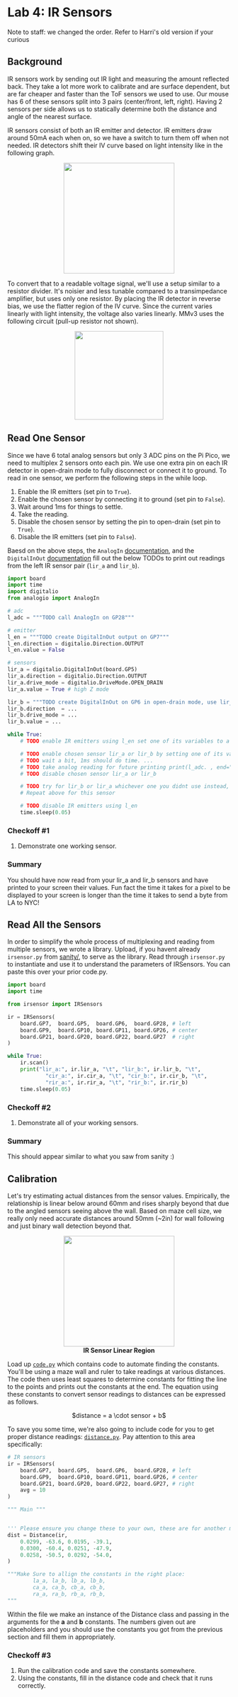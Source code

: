 # Lab 4: IR Sensors
Note to staff: we changed the order. Refer to Harri's old version if your curious
## Background

IR sensors work by sending out IR light and measuring the amount reflected back. They take a lot more work to calibrate and are surface dependent, but are far cheaper and faster than the ToF sensors we used to use. Our mouse has 6 of these sensors split into 3 pairs (center/front, left, right). Having 2 sensors per side allows us to statically determine both the distance and angle of the nearest surface.

IR sensors consist of both an IR emitter and detector. IR emitters draw around 50mA each when on, so we have a switch to turn them off when not needed. IR detectors shift their IV curve based on light intensity like in the following graph.

<p align="center">
    <img height="250px" src="https://courses.engr.illinois.edu/ece110/sp2021/content/courseNotes/files/images/photodiodes/PhotodiodeIV.png"/>
</p>

To convert that to a readable voltage signal, we'll use a setup similar to a resistor divider. It's noisier and less tunable compared to a transimpedance amplifier, but uses only one resistor. By placing the IR detector in reverse bias, we use the flatter region of the IV curve. Since the current varies linearly with light intensity, the voltage also varies linearly. MMv3 uses the following circuit (pull-up resistor not shown).

<p align="center">
    <img height="200px" src="imgs/ir_circuit.png"/>
</p>

## Read One Sensor

Since we have 6 total analog sensors but only 3 ADC pins on the Pi Pico, we need to multiplex 2 sensors onto each pin. We use one extra pin on each IR detector in open-drain mode to fully disconnect or connect it to ground. To read in one sensor, we perform the following steps in the while loop.

1. Enable the IR emitters (set pin to `True`).
2. Enable the chosen sensor by connecting it to ground (set pin to `False`).
3. Wait around 1ms for things to settle.
4. Take the reading.
5. Disable the chosen sensor by setting the pin to open-drain (set pin to `True`).
6. Disable the IR emitters (set pin to `False`).

Baesd on the above steps, the `AnalogIn` [documentation](https://circuitpython.readthedocs.io/en/latest/shared-bindings/analogio/index.html), and the `DigitalInOut` [documentation](https://docs.circuitpython.org/en/latest/shared-bindings/digitalio/) fill out the below TODOs to print out readings from the left IR sensor pair (`lir_a` and `lir_b`).

```python
import board
import time
import digitalio
from analogio import AnalogIn

# adc 
l_adc = """TODO call AnalogIn on GP28"""

# emitter 
l_en = """TODO create DigitalInOut output on GP7"""
l_en.direction = digitalio.Direction.OUTPUT
l_en.value = False

# sensors
lir_a = digitalio.DigitalInOut(board.GP5)
lir_a.direction = digitalio.Direction.OUTPUT
lir_a.drive_mode = digitalio.DriveMode.OPEN_DRAIN
lir_a.value = True # high Z mode

lir_b = """TODO create DigitalInOut on GP6 in open-drain mode, use lir_a as direct inspiration"""
lir_b.direction  = ...
lir_b.drive_mode = ...
lir_b.value = ...

while True:
    # TODO enable IR emitters using l_en set one of its variables to a (boolean)

    # TODO enable chosen sensor lir_a or lir_b by setting one of its variable to false
    # TODO wait a bit, 1ms should do time. ...
    # TODO take analog reading for future printing print(l_adc. , end=" ")
    # TODO disable chosen sensor lir_a or lir_b 

    # TODO try for lir_b or lir_a whichever one you didnt use instead, enable chosen sensor etc
    # Repeat above for this sensor

    # TODO disable IR emitters using l_en 
    time.sleep(0.05)
```

### Checkoff #1

1. Demonstrate one working sensor.

### Summary 
You should have now read from your lir_a and lir_b sensors and have printed to your screen their values. Fun fact the time it takes for a pixel to be displayed to your screen is longer than the time it takes to send a byte from LA to NYC!

## Read All the Sensors

In order to simplify the whole process of multiplexing and reading from multiple sensors, we wrote a library. Upload, if you havent already `irsensor.py` from [sanity/](../labs/sanity), to serve as the library. Read through `irsensor.py` to instantiate and use it to understand the parameters of IRSensors. You can paste this over your prior code.py.

```python
import board
import time

from irsensor import IRSensors

ir = IRSensors(
    board.GP7,  board.GP5,  board.GP6,  board.GP28, # left
    board.GP9,  board.GP10, board.GP11, board.GP26, # center
    board.GP21, board.GP20, board.GP22, board.GP27  # right
)

while True:
    ir.scan()
    print("lir_a:", ir.lir_a, "\t", "lir_b:", ir.lir_b, "\t",
            "cir_a:", ir.cir_a, "\t", "cir_b:", ir.cir_b, "\t",
            "rir_a:", ir.rir_a, "\t", "rir_b:", ir.rir_b)
    time.sleep(0.05)
```

### Checkoff #2

1. Demonstrate all of your working sensors.

### Summary
This should appear similar to what you saw from sanity :)

## Calibration

Let's try estimating actual distances from the sensor values. Empirically, the relationship is linear below around 60mm and rises sharply beyond that due to the angled sensors seeing above the wall. Based on maze cell size, we really only need accurate distances around 50mm (~2in) for wall following and just binary wall detection beyond that.

<p align="center">
    <img height="250px" src="imgs/ir_graph.png"/>
    <br>
    <a><b>IR Sensor Linear Region</b></a>
</p>

Load up [`code.py`](../labs/lab4/code.py) which contains code to automate finding the constants. You'll be using a maze wall and ruler to take readings at various distances. The code then uses least squares to determine constants for fitting the line to the points and prints out the constants at the end. The equation using these constants to convert sensor readings to distances can be expressed as follows.

<p align="center">
    $distance = a \cdot sensor + b$
</p>

To save you some time, we're also going to include code for you to get proper distance readings: [`distance.py`](../labs/lab4/distance.py). 
Pay attention to this area specifically: 

```python
# IR sensors
ir = IRSensors(
    board.GP7,  board.GP5,  board.GP6,  board.GP28, # left
    board.GP9,  board.GP10, board.GP11, board.GP26, # center
    board.GP21, board.GP20, board.GP22, board.GP27, # right
    avg = 10
)

""" Main """


''' Please ensure you change these to your own, these are for another mouse'''
dist = Distance(ir,
    0.0299, -63.6, 0.0195, -39.1,
    0.0300, -60.4, 0.0251, -47.9,
    0.0258, -50.5, 0.0292, -54.0,
)

"""Make Sure to allign the constants in the right place:
        la_a, la_b, lb_a, lb_b,
        ca_a, ca_b, cb_a, cb_b,
        ra_a, ra_b, rb_a, rb_b,
"""
```

Within the file we make an instance of the Distance class and passing in the arguments for the __a__ and __b__ constants. The numbers given out are placeholders and you should use the constants you got from the previous section and fill them in appropriately. 

### Checkoff #3

1. Run the calibration code and save the constants somewhere.
2. Using the constants, fill in the distance code and check that it runs correctly.
